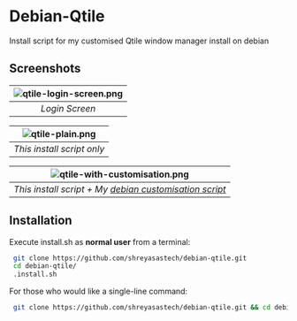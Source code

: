 # Debian-Qtile
Install script for my customised Qtile window manager install on debian

## Screenshots
| ![qtile-login-screen.png](https://github.com/shreyasastech/debian-qtile/assets/137637016/d687aa93-42c8-4006-a142-fefbceb32d4d) | 
|:--:| 
| *Login Screen* |

| ![qtile-plain.png](https://github.com/shreyasastech/debian-qtile/assets/137637016/032b3f5c-0611-4830-8ead-1826efb8db0c) | 
|:--:| 
| *This install script only* |

| ![qtile-with-customisation.png](https://github.com/shreyasastech/debian-qtile/assets/137637016/d4dfd78a-8afc-47a4-8c88-56e79d4a01ca) | 
|:--:| 
| *This install script + My [debian customisation script](https://github.com/shreyasastech/debian-customisation)* |

## Installation

Execute install.sh as **normal user** from a terminal:

```bash
 git clone https://github.com/shreyasastech/debian-qtile.git
 cd debian-qtile/
 .install.sh
```

For those who would like a single-line command:
```bash
 git clone https://github.com/shreyasastech/debian-qtile.git && cd debian-qtile/ && ./install.sh
```
